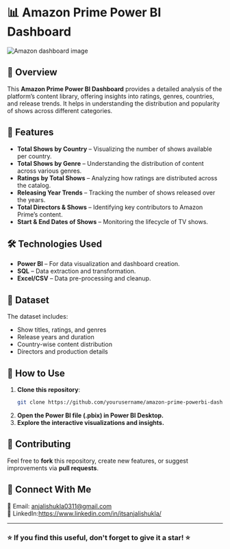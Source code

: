 # 📊 Amazon Prime Power BI Dashboard

![Amazon dashboard image](https://github.com/user-attachments/assets/72bce23b-2c52-4811-93e7-b8e5e60aa8c1)

## 🎯 Overview
This **Amazon Prime Power BI Dashboard** provides a detailed analysis of the platform’s content library, offering insights into ratings, genres, countries, and release trends. It helps in understanding the distribution and popularity of shows across different categories.

## 📌 Features
- **Total Shows by Country** – Visualizing the number of shows available per country.
- **Total Shows by Genre** – Understanding the distribution of content across various genres.
- **Ratings by Total Shows** – Analyzing how ratings are distributed across the catalog.
- **Releasing Year Trends** – Tracking the number of shows released over the years.
- **Total Directors & Shows** – Identifying key contributors to Amazon Prime’s content.
- **Start & End Dates of Shows** – Monitoring the lifecycle of TV shows.

## 🛠️ Technologies Used
- **Power BI** – For data visualization and dashboard creation.
- **SQL** – Data extraction and transformation.
- **Excel/CSV** – Data pre-processing and cleanup.

## 📂 Dataset
The dataset includes:
- Show titles, ratings, and genres
- Release years and duration
- Country-wise content distribution
- Directors and production details


## 🚀 How to Use
1. **Clone this repository**:  
   ```bash
   git clone https://github.com/yourusername/amazon-prime-powerbi-dashboard.git
   ```
2. **Open the Power BI file (.pbix) in Power BI Desktop.**
3. **Explore the interactive visualizations and insights.**

## 📢 Contributing
Feel free to **fork** this repository, create new features, or suggest improvements via **pull requests**.

## 🔗 Connect With Me
📧 Email: anjalishukla0311@gmail.com  
🔗 LinkedIn:https://www.linkedin.com/in/itsanjalishukla/ 
  
---
### ⭐ If you find this useful, don't forget to give it a star! ⭐
